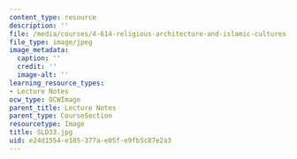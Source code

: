 ```yaml
---
content_type: resource
description: ''
file: /media/courses/4-614-religious-architecture-and-islamic-cultures-fall-2002/e24d1554e185377ae05fe9fb5c87e2a3_SLD33.jpg
file_type: image/jpeg
image_metadata:
  caption: ''
  credit: ''
  image-alt: ''
learning_resource_types:
- Lecture Notes
ocw_type: OCWImage
parent_title: Lecture Notes
parent_type: CourseSection
resourcetype: Image
title: SLD33.jpg
uid: e24d1554-e185-377a-e05f-e9fb5c87e2a3
---
```

